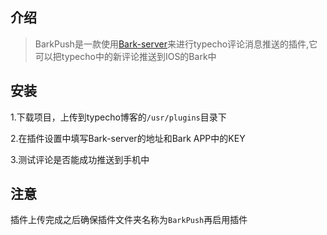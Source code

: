 介绍
--

>BarkPush是一款使用[Bark-server][1]来进行typecho评论消息推送的插件,它可以把typecho中的新评论推送到IOS的Bark中

安装
----

1.下载项目，上传到typecho博客的`/usr/plugins`目录下

2.在插件设置中填写Bark-server的地址和Bark APP中的KEY

3.测试评论是否能成功推送到手机中

注意
----
插件上传完成之后确保插件文件夹名称为`BarkPush`再启用插件


[1]:https://github.com/Finb/bark-server
